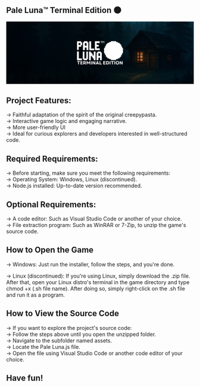Pale Luna™ Terminal Edition 🌑
------------------------------------------------------------------------------------------------------                                 

![Pale_Luna_Terminal_Edition_Logo](a.png)
     
Project Features:
------------------------------------------------------------------------------------------------------
-> Faithful adaptation of the spirit of the original creepypasta.                                                                       
-> Interactive game logic and engaging narrative.                                                                                                                                              
-> More user-friendly UI                                                                                                                                              
-> Ideal for curious explorers and developers interested in well-structured code.

Required Requirements:
------------------------------------------------------------------------------------------------------
-> Before starting, make sure you meet the following requirements:                                                                       
-> Operating System: Windows, Linux (discontinued).                                                                                                                                              
-> Node.js installed: Up-to-date version recommended.

Optional Requirements:
------------------------------------------------------------------------------------------------------
-> A code editor: Such as Visual Studio Code or another of your choice.                                                                       
-> File extraction program: Such as WinRAR or 7-Zip, to unzip the game's source code.

How to Open the Game
--------------------------------------------------------------------------------------
-> Windows: Just run the installer, follow the steps, and you're done.

-> Linux (discontinued): If you're using Linux, simply download the .zip file. After that, open your Linux distro's terminal in the game directory and type chmod +x (.sh file name). After doing so, simply right-click on the .sh file and run it as a program.

How to View the Source Code
------------------------------------------------------------------------------------------------------
-> If you want to explore the project's source code:                                                                                                                                              
-> Follow the steps above until you open the unzipped folder.                                                                                                                                              
-> Navigate to the subfolder named assets.                                                                                                                                              
-> Locate the Pale Luna.js file.                                                                                                                                              
-> Open the file using Visual Studio Code or another code editor of your choice.

Have fun!
------------------------------------------------------------------------------------------------------
